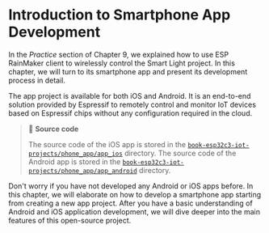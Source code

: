 # Introduction to Smartphone App Development

In the *Practice* section of Chapter 9, we explained how to use ESP
RainMaker client to wirelessly control the Smart Light project. In this
chapter, we will turn to its smartphone app and present its development
process in detail.

The app project is available for both iOS and Android. It is an
end-to-end solution provided by Espressif to remotely control and
monitor IoT devices based on Espressif chips without any configuration
required in the cloud.

> 📝 **Source code**
>
> The source code of the iOS app is stored in the [`book-esp32c3-iot-projects/phone_app/app_ios`](https://github.com/espressif/book-esp32c3-iot-projects/tree/main/phone_app/app_ios) directory. The source code of the Android app is stored in the [`book-esp32c3-iot-projects/phone_app/app_android`](https://github.com/espressif/book-esp32c3-iot-projects/tree/main/phone_app/app_android) directory.

Don't worry if you have not developed any Android or iOS apps before. In
this chapter, we will elaborate on how to develop a smartphone app
starting from creating a new app project. After you have a basic
understanding of Android and iOS application development, we will dive
deeper into the main features of this open-source project.
